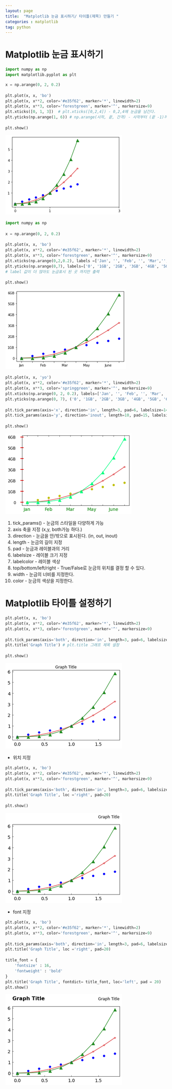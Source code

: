```yaml
---
layout: page
title:  "Matplotlib 눈금 표시하기/ 타이틀(제목) 만들기 "
categories : matplotlib
tag: python
---
```




# Matplotlib 눈금 표시하기



```python
import numpy as np
import matplotlib.pyplot as plt
```


```python
x = np.arange(0, 2, 0.2)

plt.plot(x, x, 'bo')
plt.plot(x, x**2, color='#e35f62', marker='*', linewidth=2)
plt.plot(x, x**3, color='forestgreen', marker='^', markersize=9)
plt.xticks([0, 1, 3])  # plt.xticks([0,2,4]) - 0,2,4에 눈금을 남긴다.
plt.yticks(np.arange(1, 6)) # np.arange(시작, 끝, 간격) - 사작부터 (끝 -1)까지 눈금을 남긴다.

plt.show()
```


![Foo](/images/Matplotlib_7_files/Matplotlib_7_2_0.png)



```python
import numpy as np

x = np.arange(0, 2, 0.2)

plt.plot(x, x, 'bo')
plt.plot(x, x**2, color='#e35f62', marker='*', linewidth=2)
plt.plot(x, x**3, color='forestgreen', marker='^', markersize=9)
plt.xticks(np.arange(0,2,0.2), labels =['Jan', '', 'Feb', '', 'Mar','', 'May', '', 'June', '', 'July'])
plt.yticks(np.arange(0,7), labels=['0', '1GB', '2GB', '3GB', '4GB', '5GB', '6GB'])
# label 값이 더 많아도 눈금표시 된 곳 까지만 출력

plt.show()
```


![Foo](/images/Matplotlib_7_files/Matplotlib_7_3_0.png)



```python
plt.plot(x, x, 'yo')
plt.plot(x, x**2, color='#e35f62', marker='*', linewidth=2)
plt.plot(x, x**3, color='springgreen', marker='^', markersize=9)
plt.xticks(np.arange(0, 2, 0.2), labels=['Jan', '', 'Feb', '', 'Mar', '', 'May', '', 'June', '', 'July'])
plt.yticks(np.arange(0, 7), ('0', '1GB', '2GB', '3GB', '4GB', '5GB', '6GB'))

plt.tick_params(axis='x', direction='in', length=3, pad=6, labelsize=14, labelcolor='green', top=True)
plt.tick_params(axis='y', direction='inout', length=10, pad=15, labelsize=12, width=2, color='r')

plt.show()
```


![Foo](/images/Matplotlib_7_files/Matplotlib_7_4_0.png)


1. tick_params() - 눈금의 스타일을 다양하게 가능
2. axis 축을 지정 (x,y, both가능 하다.) 
3. direction - 눈금을 안/밖으로 표시된다. (in, out, inout)
4. length - 눈금의 길이 지정
5. pad - 눈금과 레이블과의 거리
6. labelsize - 레이블 크기 지정
7. labelcolor - 레이블 색상
8. top/bottom/left/right - True/False로 눈금의 위치를 결정 할 수 있다.
9. width - 눈금의 너비를 지정한다.
10. color - 눈금의 색상을 지정한다.



# Matplotlib 타이틀 설정하기


```python
plt.plot(x, x, 'bo')
plt.plot(x, x**2, color='#e35f62', marker='*', linewidth=2)
plt.plot(x, x**3, color='forestgreen', marker='^', markersize=9)

plt.tick_params(axis='both', direction='in', length=3, pad=6, labelsize=14)
plt.title('Graph Title') # plt.title 그래프 제목 설정

plt.show()
```


![Foo](/images/Matplotlib_7_files/Matplotlib_7_7_0.png)


- 위치 지정


```python
plt.plot(x, x, 'bo')
plt.plot(x, x**2, color='#e35f62', marker='*', linewidth=2)
plt.plot(x, x**3, color='forestgreen', marker='^', markersize=9)

plt.tick_params(axis='both', direction='in', length=3, pad=6, labelsize=14)
plt.title('Graph Title', loc ='right', pad=20)

plt.show()
```


![Foo](/images/Matplotlib_7_files/Matplotlib_7_9_0.png)


- font 지정


```python
plt.plot(x, x, 'bo')
plt.plot(x, x**2, color='#e35f62', marker='*', linewidth=2)
plt.plot(x, x**3, color='forestgreen', marker='^', markersize=9)

plt.tick_params(axis='both', direction='in', length=3, pad=6, labelsize=14)
plt.title('Graph Title', loc ='right', pad=20)

title_font = {
    'fontsize' : 16,
    'fontweight' : 'bold'
}
plt.title('Graph Title', fontdict= title_font, loc='left', pad = 20)
plt.show()
```


![Foo](/images/Matplotlib_7_files/Matplotlib_7_11_0.png)

